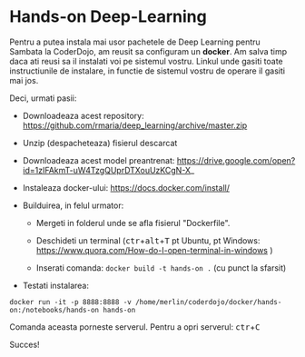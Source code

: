 # Hands-on Deep-Learning 


Pentru a putea instala mai usor pachetele de Deep Learning pentru Sambata la CoderDojo, am reusit sa configuram un **docker**.
Am salva timp daca ati reusi sa il instalati voi pe sistemul vostru. Linkul unde gasiti toate instructiunile de instalare, in functie de sistemul vostru de operare il gasiti mai jos.

Deci, urmati pasii:

- Downloadeaza acest repository: https://github.com/rmaria/deep_learning/archive/master.zip 

- Unzip (despacheteaza) fisierul descarcat

- Downloadeaza acest model preantrenat: https://drive.google.com/open?id=1zIFAkmT-uW4TzgQUprDTXouUzKCgN-X_

- Instaleaza docker-ului: https://docs.docker.com/install/   

- Builduirea, in felul urmator:

    - Mergeti in folderul unde se afla fisierul "Dockerfile". 

    - Deschideti un terminal (<kbd>ctr</kbd>+<kbd>alt</kbd>+<kbd>T</kbd> pt Ubuntu, pt Windows: https://www.quora.com/How-do-I-open-terminal-in-windows )

    - Inserati comanda:   `docker build -t hands-on .`  (cu punct la sfarsit)

- Testati instalarea:

```
docker run -it -p 8888:8888 -v /home/merlin/coderdojo/docker/hands-on:/notebooks/hands-on hands-on
```
Comanda aceasta porneste serverul. Pentru a opri serverul: <kbd>ctr</kbd>+<kbd>C</kbd>
     
    
Succes!

